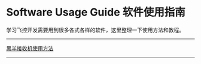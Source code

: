 # Software Usage Guide 软件使用指南

学习飞控开发需要用到很多各式各样的软件，这里整理一下使用方法和教程。

****

[黑羊接收机使用方法](黑羊接收机使用方法.md)  

****

 

